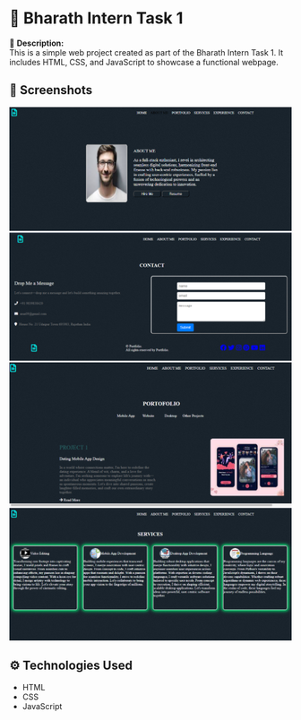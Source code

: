 # 🌟 Bharath Intern Task 1

🚀 **Description:**  
This is a simple web project created as part of the Bharath Intern Task 1. It includes HTML, CSS, and JavaScript to showcase a functional webpage.

## 📸 Screenshots  
![About Me](assets/aboutme.png)
![Contact](assets/contact.png)
![Portfolio](assets/portfolio.png)
![Services](assets/services.png)

## ⚙️ Technologies Used  
- HTML  
- CSS  
- JavaScript  
 
